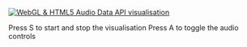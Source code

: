 [![WebGL & HTML5 Audio Data API visualisation](http://github.com/robhawkes/webgl-html5-audio-visualiser/raw/master/screenshot.jpg)](http://robhawkes.github.com/webgl-html5-audio-visualiser/)

Press S to start and stop the visualisation
Press A to toggle the audio controls